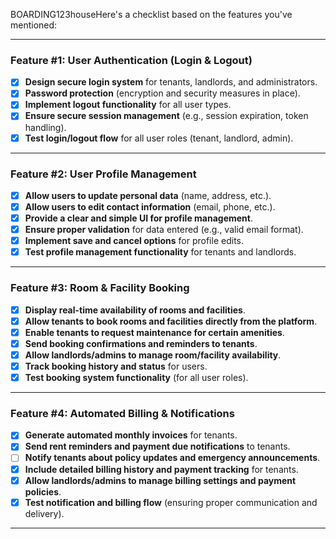 BOARDING123houseHere's a checklist based on the features you've mentioned:

---

### **Feature #1: User Authentication (Login & Logout)**
- [x] **Design secure login system** for tenants, landlords, and administrators.
- [x] **Password protection** (encryption and security measures in place).
- [x] **Implement logout functionality** for all user types.
- [x] **Ensure secure session management** (e.g., session expiration, token handling).
- [x] **Test login/logout flow** for all user roles (tenant, landlord, admin).

---

### **Feature #2: User Profile Management**
- [x] **Allow users to update personal data** (name, address, etc.).
- [x] **Allow users to edit contact information** (email, phone, etc.).
- [x] **Provide a clear and simple UI for profile management**.
- [x] **Ensure proper validation** for data entered (e.g., valid email format).
- [x] **Implement save and cancel options** for profile edits.
- [x] **Test profile management functionality** for tenants and landlords.

---

### **Feature #3: Room & Facility Booking**
- [x] **Display real-time availability of rooms and facilities**.
- [x] **Allow tenants to book rooms and facilities directly from the platform**.
- [x] **Enable tenants to request maintenance for certain amenities**.
- [x] **Send booking confirmations and reminders to tenants**.
- [x] **Allow landlords/admins to manage room/facility availability**.
- [x] **Track booking history and status** for users.
- [x] **Test booking system functionality** (for all user roles).

---

### **Feature #4: Automated Billing & Notifications**
- [x] **Generate automated monthly invoices** for tenants.
- [x] **Send rent reminders and payment due notifications** to tenants.
- [ ] **Notify tenants about policy updates and emergency announcements**.
- [x] **Include detailed billing history and payment tracking** for tenants.
- [x] **Allow landlords/admins to manage billing settings and payment policies**.
- [x] **Test notification and billing flow** (ensuring proper communication and delivery).

---

